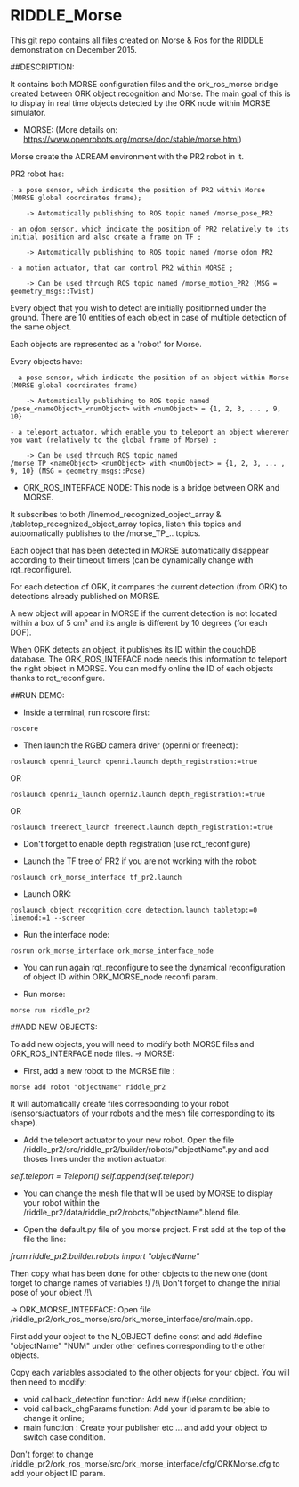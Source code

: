 # RIDDLE_Morse

This git repo contains all files created on Morse & Ros for the RIDDLE demonstration on December 2015.

##DESCRIPTION: 

It contains both MORSE configuration files and the ork_ros_morse bridge created between ORK object recognition and Morse.
The main goal of this is to display in real time objects detected by the ORK node within MORSE simulator.

- MORSE: (More details on: https://www.openrobots.org/morse/doc/stable/morse.html)

Morse create the ADREAM environment with the PR2 robot in it.

PR2 robot has: 

	- a pose sensor, which indicate the position of PR2 within Morse (MORSE global coordinates frame); 

		-> Automatically publishing to ROS topic named /morse_pose_PR2

	- an odom sensor, which indicate the position of PR2 relatively to its initial position and also create a frame on TF ;

		-> Automatically publishing to ROS topic named /morse_odom_PR2

	- a motion actuator, that can control PR2 within MORSE ;

		-> Can be used through ROS topic named /morse_motion_PR2 (MSG = geometry_msgs::Twist)
		
Every object that you wish to detect are initially positionned under the ground. There are 10 entities of each object in case of multiple detection of the same object.

Each objects are represented as a 'robot' for Morse.

Every objects have: 

	- a pose sensor, which indicate the position of an object within Morse (MORSE global coordinates frame)

		-> Automatically publishing to ROS topic named /pose_<nameObject>_<numObject> with <numObject> = {1, 2, 3, ... , 9, 10}

	- a teleport actuator, which enable you to teleport an object wherever you want (relatively to the global frame of Morse) ;

		-> Can be used through ROS topic named /morse_TP_<nameObject>_<numObject> with <numObject> = {1, 2, 3, ... , 9, 10} (MSG = geometry_msgs::Pose)

- ORK_ROS_INTERFACE NODE:
This node is a bridge between ORK and MORSE.

It subscribes to both /linemod_recognized_object_array & /tabletop_recognized_object_array topics, listen this topics and autoomatically publishes to the /morse_TP_.. topics.

Each object that has been detected in MORSE automatically disappear according to their timeout timers (can be dynamically change with rqt_reconfigure). 

For each detection of ORK, it compares the current detection (from ORK) to detections already published on MORSE. 

A new object will appear in MORSE if the current detection is not located within a box of 5 cm³ and its angle is different by 10 degrees (for each DOF).

When ORK detects an object, it publishes its ID within the couchDB database. The ORK_ROS_INTEFACE node needs this information to teleport the right object in MORSE. You can modify online the ID of each objects thanks to rqt_reconfigure.


##RUN DEMO:
	
- Inside a terminal, run roscore first:
```
roscore
```
- Then launch the RGBD camera driver (openni or freenect):
```
roslaunch openni_launch openni.launch depth_registration:=true
```
OR
```
roslaunch openni2_launch openni2.launch depth_registration:=true
```
OR
```
roslaunch freenect_launch freenect.launch depth_registration:=true
```
- Don't forget to enable depth registration (use rqt_reconfigure)

- Launch the TF tree of PR2 if you are not working with the robot:
```
roslaunch ork_morse_interface tf_pr2.launch
```
- Launch ORK:
```
roslaunch object_recognition_core detection.launch tabletop:=0 linemod:=1 --screen
```
- Run the interface node: 
```
rosrun ork_morse_interface ork_morse_interface_node
```
- You can run again rqt_reconfigure to see the dynamical reconfiguration of object ID within ORK_MORSE_node reconfi param.

- Run morse:
```
morse run riddle_pr2
```

##ADD NEW OBJECTS:
	
To add new objects, you will need to modify both MORSE files and ORK_ROS_INTERFACE node files.
-> MORSE:
- First, add a new robot to the MORSE file :
```
morse add robot "objectName" riddle_pr2
```
It will automatically create files corresponding to your robot (sensors/actuators of your robots and the mesh file corresponding to its shape).

- Add the teleport actuator to your new robot. Open the file /riddle_pr2/src/riddle_pr2/builder/robots/"objectName".py and add thoses lines under the motion actuator:

*self.teleport = Teleport()*
*self.append(self.teleport)*

- You can change the mesh file that will be used by MORSE to display your robot within the /riddle_pr2/data/riddle_pr2/robots/"objectName".blend file.

- Open the default.py file of you morse project. First add at the top of the file the line: 

*from riddle_pr2.builder.robots import "objectName"*

Then copy what has been done for other objects to the new one (dont forget to change names of variables !)
/!\ Don't forget to change the initial pose of your object /!\

-> ORK_MORSE_INTERFACE:
Open file /riddle_pr2/ork_ros_morse/src/ork_morse_interface/src/main.cpp.

First add your object to the N_OBJECT define const and add #define "objectName" "NUM" under other defines corresponding to the other objects.

Copy each variables associated to the other objects for your object. You will then need to modify:
- void callback_detection function: Add new if()else condition;
- void callback_chgParams function: Add your id param to be able to change it online;
- main function : Create your publisher etc ... and add your object to switch case condition.

Don't forget to change /riddle_pr2/ork_ros_morse/src/ork_morse_interface/cfg/ORKMorse.cfg to add your object ID param.



